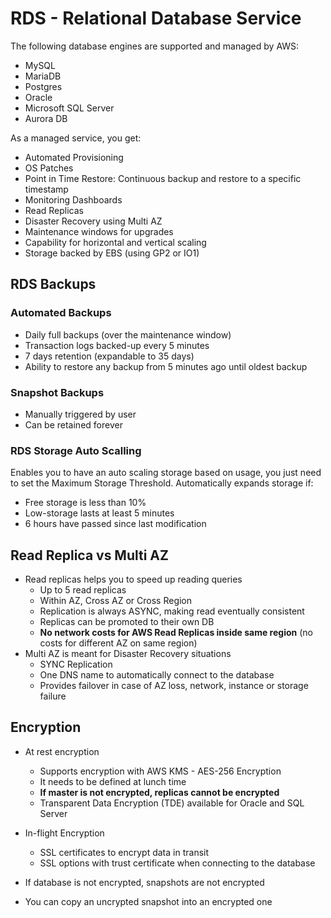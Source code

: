 # RDS - Relational Database Service
The following database engines are supported and managed by AWS:
- MySQL
- MariaDB
- Postgres
- Oracle
- Microsoft SQL Server
- Aurora DB

As a managed service, you get:
- Automated Provisioning
- OS Patches
- Point in Time Restore: Continuous backup and restore to a specific timestamp
- Monitoring Dashboards
- Read Replicas
- Disaster Recovery using Multi AZ
- Maintenance windows for upgrades
- Capability for horizontal and vertical scaling
- Storage backed by EBS (using GP2 or IO1)

## RDS Backups

### Automated Backups
- Daily full backups (over the maintenance window)
- Transaction logs backed-up every 5 minutes
- 7 days retention (expandable to 35 days)
- Ability to restore any backup from 5 minutes ago until oldest backup

### Snapshot Backups
- Manually triggered by user
- Can be retained forever

### RDS Storage Auto Scalling
Enables you to have an auto scaling storage based on usage, you just need to set the Maximum Storage Threshold.
Automatically expands storage if:
- Free storage is less than 10%
- Low-storage lasts at least 5 minutes
- 6 hours have passed since last modification

## Read Replica vs Multi AZ
- Read replicas helps you to speed up reading queries
  - Up to 5 read replicas
  - Within AZ, Cross AZ or Cross Region
  - Replication is always ASYNC, making read eventually consistent
  - Replicas can be promoted to their own DB
  - **No network costs for AWS Read Replicas inside same region** (no costs for different AZ on same region)
- Multi AZ is meant for Disaster Recovery situations
  - SYNC Replication
  - One DNS name to automatically connect to the database
  - Provides failover in case of AZ loss, network, instance or storage failure

## Encryption
- At rest encryption
  - Supports encryption with AWS KMS - AES-256 Encryption
  - It needs to be defined at lunch time
  - **If master is not encrypted, replicas cannot be encrypted**
  - Transparent Data Encryption (TDE) available for Oracle and SQL Server

- In-flight Encryption
  - SSL certificates to encrypt data in transit
  - SSL options with trust certificate when connecting to the database

- If database is not encrypted, snapshots are not encrypted
- You can copy an uncrypted snapshot into an encrypted one
